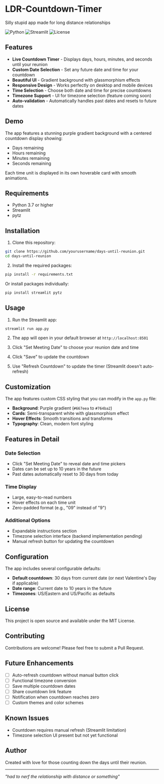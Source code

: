 # LDR-Countdown-Timer
Silly stupid app made for long distance relationships

![Python](https://img.shields.io/badge/python-3.7+-blue.svg)
![Streamlit](https://img.shields.io/badge/streamlit-1.0+-red.svg)
![License](https://img.shields.io/badge/license-MIT-green.svg)

## Features

- **Live Countdown Timer** - Displays days, hours, minutes, and seconds until your reunion
- **Custom Date Selection** - Set any future date and time for your countdown
- **Beautiful UI** - Gradient background with glassmorphism effects
- **Responsive Design** - Works perfectly on desktop and mobile devices
- **Time Selection** - Choose both date and time for precise countdowns
- **Timezone Support** - UI for timezone selection (feature coming soon)
- **Auto-validation** - Automatically handles past dates and resets to future dates

## Demo

The app features a stunning purple gradient background with a centered countdown display showing:
- Days remaining
- Hours remaining  
- Minutes remaining
- Seconds remaining

Each time unit is displayed in its own hoverable card with smooth animations.

## Requirements

- Python 3.7 or higher
- Streamlit
- pytz

## Installation

1. Clone this repository:
```bash
git clone https://github.com/yourusername/days-until-reunion.git
cd days-until-reunion
```

2. Install the required packages:
```bash
pip install -r requirements.txt
```

Or install packages individually:
```bash
pip install streamlit pytz
```

## Usage

1. Run the Streamlit app:
```bash
streamlit run app.py
```

2. The app will open in your default browser at `http://localhost:8501`

3. Click "Set Meeting Date" to choose your reunion date and time

4. Click "Save" to update the countdown

5. Use "Refresh Countdown" to update the timer (Streamlit doesn't auto-refresh)

## Customization

The app features custom CSS styling that you can modify in the `app.py` file:

- **Background**: Purple gradient (`#667eea` to `#764ba2`)
- **Cards**: Semi-transparent white with glassmorphism effect
- **Hover Effects**: Smooth transitions and transforms
- **Typography**: Clean, modern font styling

## Features in Detail

### Date Selection
- Click "Set Meeting Date" to reveal date and time pickers
- Dates can be set up to 10 years in the future
- Past dates automatically reset to 30 days from today

### Time Display
- Large, easy-to-read numbers
- Hover effects on each time unit
- Zero-padded format (e.g., "09" instead of "9")

### Additional Options
- Expandable instructions section
- Timezone selection interface (backend implementation pending)
- Manual refresh button for updating the countdown

## Configuration

The app includes several configurable defaults:

- **Default countdown**: 30 days from current date (or next Valentine's Day if applicable)
- **Date range**: Current date to 10 years in the future
- **Timezones**: US/Eastern and US/Pacific as defaults

## License

This project is open source and available under the MIT License.

## Contributing

Contributions are welcome! Please feel free to submit a Pull Request.

## Future Enhancements

- [ ] Auto-refresh countdown without manual button click
- [ ] Functional timezone conversion
- [ ] Save multiple countdown dates
- [ ] Share countdown link feature
- [ ] Notification when countdown reaches zero
- [ ] Custom themes and color schemes

## Known Issues

- Countdown requires manual refresh (Streamlit limitation)
- Timezone selection UI present but not yet functional

## Author

Created with love for those counting down the days until their reunion.

---

*"had to nerf the relationship with distance or something"*
